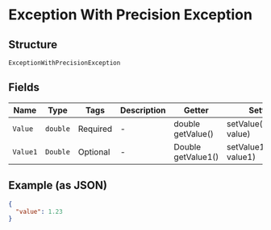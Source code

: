 
# Exception With Precision Exception

## Structure

`ExceptionWithPrecisionException`

## Fields

| Name | Type | Tags | Description | Getter | Setter |
|  --- | --- | --- | --- | --- | --- |
| `Value` | `double` | Required | - | double getValue() | setValue(double value) |
| `Value1` | `Double` | Optional | - | Double getValue1() | setValue1(Double value1) |

## Example (as JSON)

```json
{
  "value": 1.23
}
```

